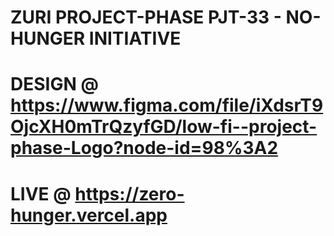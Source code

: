 # ZURI PROJECT-PHASE PJT-33 - NO-HUNGER INITIATIVE

# DESIGN @ https://www.figma.com/file/iXdsrT9OjcXH0mTrQzyfGD/low-fi--project-phase-Logo?node-id=98%3A2

# LIVE @ https://zero-hunger.vercel.app
